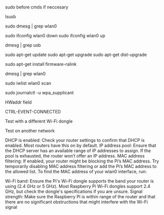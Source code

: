 sudo before cmds if neccesary

lsusb

sudo dmesg | grep wlan0

sudo ifconfig wlan0 down
sudo ifconfig wlan0 up

dmesg | grep usb

sudo apt-get update
sudo apt-get upgrade
sudo apt-get dist-upgrade

sudo apt-get install firmware-ralink

dmesg | grep wlan0

sudo iwlist wlan0 scan

sudo journalctl -u wpa_supplicant

HWaddr field

CTRL-EVENT-CONNECTED

Test with a different Wi-Fi dongle

Test on another network

DHCP is enabled: Check your router settings to confirm that DHCP is enabled. Most routers have this on by default.
IP address pool: Ensure that the DHCP server has an available range of IP addresses to assign. If the pool is exhausted, the router won’t offer an IP address.
MAC address filtering: If enabled, your router might be blocking the Pi’s MAC address. Try temporarily disabling MAC address filtering or add the Pi’s MAC address to the allowed list. To find the MAC address of your wlan0 interface, run:

Wi-Fi band: Ensure the Pi's Wi-Fi dongle supports the band your router is using (2.4 GHz or 5 GHz). Most Raspberry Pi Wi-Fi dongles support 2.4 GHz, but check the dongle's specifications if you are unsure.
Signal strength: Make sure the Raspberry Pi is within range of the router and that there are no significant obstructions that might interfere with the Wi-Fi signal
